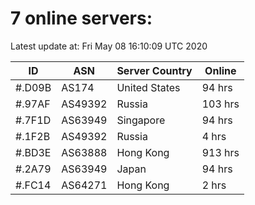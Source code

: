 # 7 online servers:

Latest update at: Fri May 08 16:10:09 UTC 2020

| ID | ASN | Server Country | Online |
| -- | --- | -------------- | ------ |
| #.D09B | AS174 | United States | 94 hrs |
| #.97AF | AS49392 | Russia | 103 hrs |
| #.7F1D | AS63949 | Singapore | 94 hrs |
| #.1F2B | AS49392 | Russia | 4 hrs |
| #.BD3E | AS63888 | Hong Kong | 913 hrs |
| #.2A79 | AS63949 | Japan | 94 hrs |
| #.FC14 | AS64271 | Hong Kong | 2 hrs |

